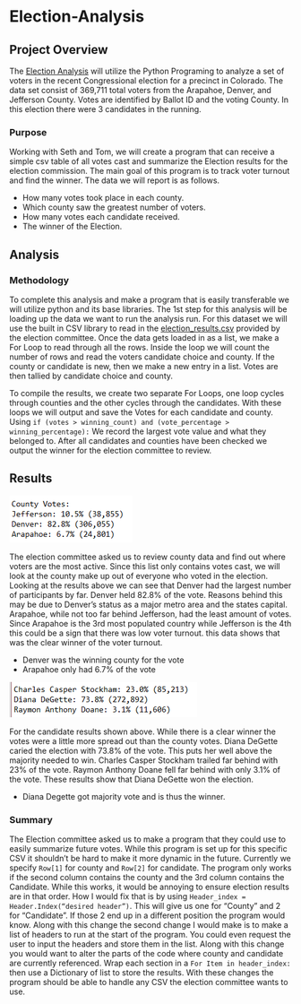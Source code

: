 # Election-Analysis

## Project Overview

The [Election Analysis](PyPoll_Challenge.py) will utilize the Python Programing to analyze a set of voters in the recent Congressional election for a precinct in Colorado. The data set consist of 369,711 total voters from the Arapahoe, Denver, and Jefferson County. Votes are identified by Ballot ID and the voting County. In this election there were 3 candidates in the running.

### Purpose

Working with Seth and Tom, we will create a program that can receive a simple csv table of all votes cast and summarize the Election results for the election commission. The main goal of this program is to track voter turnout and find the winner. The data we will report is as follows.

-	How many votes took place in each county.
-	Which county saw the greatest number of voters.
-	How many votes each candidate received.
-	The winner of the Election.

## Analysis

### Methodology

To complete this analysis and make a program that is easily transferable we will utilize python and its base libraries. The 1st step for this analysis will be loading up the data we want to run the analysis run. For this dataset we will use the built in CSV library to read in the [election_results.csv](Resources/election_results.csv) provided by the election committee. Once the data gets loaded in as a list, we make a For Loop to read through all the rows. Inside the loop we will count the number of rows and read the voters candidate choice and county. If the county or candidate is new, then we make a new entry in a list. Votes are then tallied by candidate choice and county.
	
To compile the results, we create two separate For Loops, one loop cycles through counties and the other cycles through the candidates. With these loops we will output and save the Votes for each candidate and county. Using `if (votes > winning_count) and (vote_percentage > winning_percentage):` We record the largest vote value and what they belonged to. After all candidates and counties have been checked we output the winner for the election committee to review.

## Results

![county summary](analysis/County_Votes.png)

The election committee asked us to review county data and find out where voters are the most active. Since this list only contains votes cast, we will look at the county make up out of everyone who voted in the election. Looking at the results above we can see that Denver had the largest number of participants by far. Denver held 82.8% of the vote. Reasons behind this may be due to Denver’s status as a major metro area and the states capital. Arapahoe, while not too far behind Jefferson, had the least amount of votes. Since Arapahoe is the 3rd most populated country while Jefferson is the 4th this could be a sign that there was low voter turnout. this data shows that was the clear winner of the voter turnout.

-	Denver was the winning county for the vote
-	Arapahoe only had 6.7% of the vote

![Candidate_votes](analysis/Cadidate_Votes.png)

For the candidate results shown above. While there is a clear winner the votes were a little more spread out than the county votes. Diana DeGette caried the election with 73.8% of the vote. This puts her well above the majority needed to win. Charles Casper Stockham trailed far behind with 23% of the vote. Raymon Anthony Doane fell far behind with only 3.1% of the vote. These results show that Diana DeGette won the election.

-	Diana Degette got majority vote and is thus the winner.

### Summary

The Election committee asked us to make a program that they could use to easily summarize future votes. While this program is set up for this specific CSV it shouldn’t be hard to make it more dynamic in the future. Currently we specify `Row[1]` for county and `Row[2]` for candidate. The program only works if the second column contains the county and the 3rd column contains the Candidate. While this works, it would be annoying to ensure election results are in that order. How I would fix that is by using `Header_index = Header.Index(“desired header”)`. This will give us one for “County” and 2 for “Candidate”. If those 2 end up in a different position the program would know. Along with this change the second change I would make is to make a list of headers to run at the start of the program. You could even request the user to input the headers and store them in the list. Along with this change you would want to alter the parts of the code where county and candidate are currently referenced. Wrap each section in a `For Item in header_index:` then use a Dictionary of list to store the results. With these changes the program should be able to handle any CSV the election committee wants to use.
